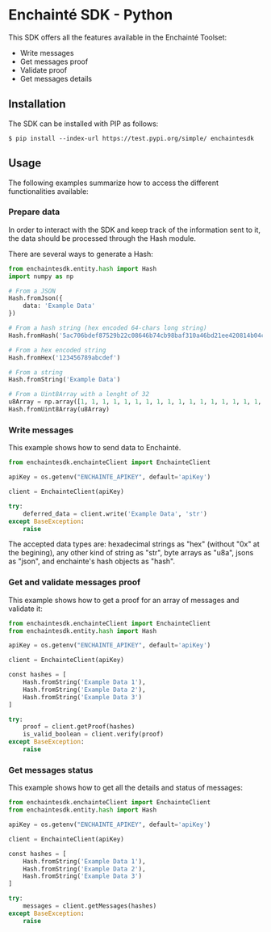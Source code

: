 # Enchainté SDK -  Python

This SDK offers all the features available in the Enchainté Toolset:
- Write messages
- Get messages proof
- Validate proof
- Get messages details

## Installation

The SDK can be installed with PIP as follows:

```shell
$ pip install --index-url https://test.pypi.org/simple/ enchaintesdk
```

## Usage

The following examples summarize how to access the different functionalities available:

### Prepare data

In order to interact with the SDK and keep track of the information sent to it, the data should be processed through the Hash module.

There are several ways to generate a Hash:

```python
from enchaintesdk.entity.hash import Hash
import numpy as np

# From a JSON
Hash.fromJson({
    data: 'Example Data'
})

# From a hash string (hex encoded 64-chars long string)
Hash.fromHash('5ac706bdef87529b22c08646b74cb98baf310a46bd21ee420814b04c71fa42b1')

# From a hex encoded string
Hash.fromHex('123456789abcdef')

# From a string
Hash.fromString('Example Data')

# From a Uint8Array with a lenght of 32
u8Array = np.array([1, 1, 1, 1, 1, 1, 1, 1, 1, 1, 1, 1, 1, 1, 1, 1, 1, 1, 1, 1, 1, 1, 1, 1, 1, 1, 1, 1, 1, 1, 1, 1], dtype='uint8')
Hash.fromUint8Array(u8Array)
```

### Write messages

This example shows how to send data to Enchainté.

```python
from enchaintesdk.enchainteClient import EnchainteClient

apiKey = os.getenv("ENCHAINTE_APIKEY", default='apiKey')

client = EnchainteClient(apiKey)

try:
	deferred_data = client.write('Example Data', 'str')
except BaseException:
	raise

```

The accepted data types are: hexadecimal strings as "hex" (without "0x" at the begining), any other kind of string as "str", byte arrays as "u8a", jsons as "json", and enchainte's hash objects as "hash".

### Get and validate messages proof

This example shows how to get a proof for an array of messages and validate it:

```python
from enchaintesdk.enchainteClient import EnchainteClient
from enchaintesdk.entity.hash import Hash

apiKey = os.getenv("ENCHAINTE_APIKEY", default='apiKey')

client = EnchainteClient(apiKey)

const hashes = [
    Hash.fromString('Example Data 1'),
    Hash.fromString('Example Data 2'),
    Hash.fromString('Example Data 3')
]

try:
	proof = client.getProof(hashes)
	is_valid_boolean = client.verify(proof)
except BaseException:
	raise
```

### Get messages status

This example shows how to get all the details and status of messages:

```python
from enchaintesdk.enchainteClient import EnchainteClient
from enchaintesdk.entity.hash import Hash

apiKey = os.getenv("ENCHAINTE_APIKEY", default='apiKey')

client = EnchainteClient(apiKey)

const hashes = [
    Hash.fromString('Example Data 1'),
    Hash.fromString('Example Data 2'),
    Hash.fromString('Example Data 3')
]

try:
	messages = client.getMessages(hashes)
except BaseException:
	raise
```